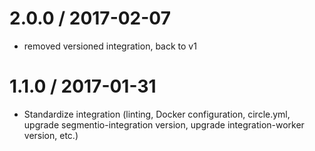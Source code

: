 2.0.0 / 2017-02-07
==================

  * removed versioned integration, back to v1

1.1.0 / 2017-01-31
==================

  * Standardize integration (linting, Docker configuration, circle.yml, upgrade
segmentio-integration version, upgrade integration-worker version, etc.)
